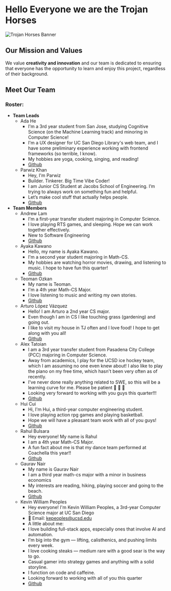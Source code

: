 
# **Hello Everyone we are the Trojan Horses**

![Trojan Horses Banner](https://github.com/user-attachments/assets/90664302-42ef-4928-97c9-302b67a001d6)

## **Our Mission and Values**
We value **creativity and innovation** and our team is dedicated to ensuring that everyone has the opportunity to learn and enjoy this project, regardless of their background.
## **Meet Our Team**


### Roster:
- **Team Leads**
  - Ada He
    -   I'm a 3rd year student from San Jose, studying Cognitive Science (on the Machine Learning track) and minoring in Computer Science!
    -   I'm a UX designer for UC San Diego Library's web team, and I have some preliminary experience working with frontend frameworks (so terrible, I know).
    -   My hobbies are yoga, cooking, singing, and reading!
    -   [Github](https://github.com/adahe8)
  - Parwiz Khan
    -   Hey, I'm Parwiz
    -   Builder. Tinkerer. Big Time Vibe Coder!
    -   I am Junior CS Student at Jacobs School of Engineering. I’m trying to always work on something fun and helpful.
    - Let’s make cool stuff that actually helps people.
    - [Github](https://github.com/parrwiz) 
- **Team Members**
  - Andrew Lam
    -   I'm a first-year transfer student majoring in Computer Science.
    -   I love playing RTS games, and sleeping. Hope we can work together effectively.
    -   New to Software Engineering
    -   [Github](https://github.com/anl139)
  - Ayaka Kawano
    -   Hello, my name is Ayaka Kawano.
    -   I'm a second year student majoring in Math-CS.
    -   My hobbies are watching horror movies, drawing, and listening to music. I hope to have fun this quarter!
    - [Github](https://github.com/ayakak172)
  - Teoman Ozkan
    -   My name is Teoman.
    -   I'm a 4th year Math-CS Major.
    -   I love listening to music and writing my own stories.
    -   [Github](https://github.com/teopotter64)
  - Arturo López Vázquez
    -   Hello! I am Arturo a 2nd year CS major.
    -   Even though I am in CS I like touching grass (gardening) and going out.
    -   I like to visit my house in TJ often and I love food! I hope to get along with you all!
    -   [Github](https://github.com/Arblade555)
  - Alex Tatoian
    -   I am a 3rd year transfer student from Pasadena City College (PCC) majoring in Computer Science.
    -   Away from academics, I play for the UCSD ice hockey team, which I am assuming no one even knew about! I also like to play the piano on my free time, which hasn't been very often as of recently.
    -    I've never done really anything related to SWE, so this will be a learning curve for me. Please be patient 🙏 🙏 🙏
    -    Looking very forward to working with you guys this quarter!!!
    -   [Github](https://github.com/Gcat42)
  - Hui Cui
    -   Hi, I'm Hui, a third-year computer engineering student.
    -   I love playing action rpg games and playing basketball.
    -   Hope we will have a pleasant team work with all of you guys!
    -   [Github](https://github.com/Bathui)
  - Rahul Bulsara
    -   Hey everyone! My name is Rahul
    -   I am a 4th year Math-CS Major.
    -   A fun fact about me is that my dance team performed at Coachella this year!!
    -   [Github](https://github.com/rabulsara02)
  - Gaurav Nair
    -   My name is Gaurav Nair
    -   I am a third year math-cs major with a minor in business economics
    -   My interests are reading, hiking, playing soccer and going to the beach.
    -   [Github](https://github.com/gauravn17)
  - Kevin William Peoples
    -   Hey everyone! I'm Kevin William Peoples, a 3rd-year Computer Science major at UC San Diego
      -   📧 Email: kepeoples@ucsd.edu
    -   A little about me:
      -   I love building full-stack apps, especially ones that involve AI and automation.
      -   I'm big into the gym — lifting, calisthenics, and pushing limits every week.
      -   I love cooking steaks — medium rare with a good sear is the way to go.
      -   Casual gamer into strategy games and anything with a solid storyline.
      -   I function on code and caffeine.
      -   Looking forward to working with all of you this quarter
    -  [Github](https://github.com/kepeoples)    

 
